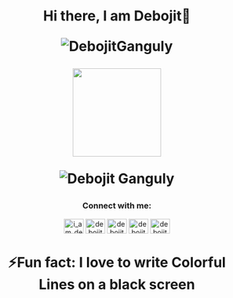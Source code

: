 <h1 align="center">Hi there, I am Debojit👋
<br>
<p align="center"> <img src="https://komarev.com/ghpvc/?username=N0vice17&label=Profile%20views&color=0e75b6&style=flat" alt="DebojitGanguly" /> </p>
<p align="center"><img height="180em" src="https://github-readme-stats-sigma-five.vercel.app/api?username=N0vice17&show_icons=true&hide_border=true&&count_private=true&include_all_commits=true"</p>
</p><img align="center" src="https://github-readme-stats.vercel.app/api/top-langs?username=N0vice17&show_icons=true&locale=en&layout=compact" alt="Debojit Ganguly" /></p>
<h3 align="center">Connect with me:</h3>
<p align="center">
<a href="https://twitter.com/Debojit_18" target="blank"><img align="center" src="https://raw.githubusercontent.com/rahuldkjain/github-profile-readme-generator/master/src/images/icons/Social/twitter.svg" alt="i_am_debojit" height="30" width="40" /></a>
<a href="https://www.linkedin.com/in/debojit-ganguly-907771242/" target="blank"><img align="center" src="https://raw.githubusercontent.com/rahuldkjain/github-profile-readme-generator/master/src/images/icons/Social/linked-in-alt.svg" alt="debojit" height="30" width="40" /></a>
<a href="https://medium.com/@debojitganguly69" target="blank"><img align="center" src="https://raw.githubusercontent.com/rahuldkjain/github-profile-readme-generator/master/src/images/icons/Social/medium.svg" alt="debojit" height="30" width="40" /></a>
<a href="https://www.codechef.com/users/developer_23" target="blank"><img align="center" src="https://cdn.jsdelivr.net/npm/simple-icons@3.1.0/icons/codechef.svg" alt="debojit" height="30" width="40" /></a>
<a href="https://codeforces.com/profile/Newbie_Learner18" target="blank"><img align="center" src="https://raw.githubusercontent.com/rahuldkjain/github-profile-readme-generator/master/src/images/icons/Social/codeforces.svg" alt="debojit" height="30" width="40" /></a>
 <br>
<h1 align="center">⚡Fun fact: I love to write Colorful Lines on a black screen
<br>
<br>
<!-- <p align="center"><img src="https://camo.githubusercontent.com/e26fc114879097fcb21f63c1beb41aa438830ac449ae2822031ff58e8e1ff9fc/68747470733a2f2f68617865727a2e696e2f6173736574732f696d616765732f67697472656b742e676966" height="400px" width="750px" alt="Twitter"></p> -->
<!--
**N0vice17/N0vice17** is a ✨ _special_ ✨ repository because its `README.md` (this file) appears on your GitHub profile.

Here are some ideas to get you started:


- 🔭 I’m currently working on ...
- 🌱 I’m currently learning ...
- 👯 I’m looking to collaborate on ...
- 🤔 I’m looking for help with ...
- 💬 Ask me about ...
- 📫 How to reach me: ...
- 😄 Pronouns: ...
-->


<!--![](https://komarev.com/ghpvc/?username=N0vice17&label=PROFILE+VIEWS&color=blue&style=plastic)-->


